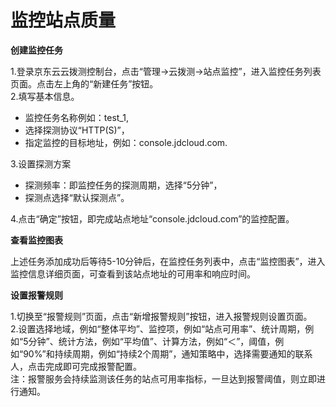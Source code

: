 # 监控站点质量
**创建监控任务**  

1.登录京东云云拨测控制台，点击“管理->云拨测->站点监控”，进入监控任务列表页面。点击左上角的“新建任务”按钮。  
2.填写基本信息。
- 监控任务名称例如：test_1,
- 选择探测协议“HTTP(S)”，
- 指定监控的目标地址，例如：console.jdcloud.com.  

3.设置探测方案  
- 探测频率：即监控任务的探测周期，选择“5分钟”，
- 探测点选择“默认探测点”。  

4.点击“确定”按钮，即完成站点地址“console.jdcloud.com”的监控配置。

**查看监控图表**  

上述任务添加成功后等待5-10分钟后，在监控任务列表中，点击“监控图表”，进入监控信息详细页面，可查看到该站点地址的可用率和响应时间。

**设置报警规则**  

1.切换至“报警规则”页面，点击“新增报警规则”按钮，进入报警规则设置页面。  
2.设置选择地域，例如“整体平均”、监控项，例如“站点可用率”、统计周期，例如“5分钟”、统计方法，例如“平均值”、计算方法，例如“＜”，阈值，例如“90%”和持续周期，例如“持续2个周期”，通知策略中，选择需要通知的联系人，点击完成即可完成报警配置。  
注：报警服务会持续监测该任务的站点可用率指标，一旦达到报警阈值，则立即进行通知。

